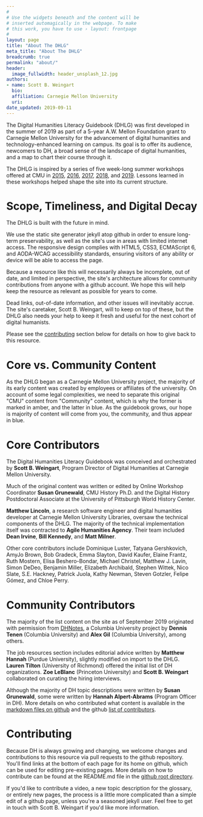 ```yaml
---
#
# Use the widgets beneath and the content will be
# inserted automagically in the webpage. To make
# this work, you have to use › layout: frontpage
#
layout: page
title: "About The DHLG"
meta_title: "About The DHLG"
breadcrumb: true
permalink: "about/"
header:
  image_fullwidth: header_unsplash_12.jpg
authors:
- name: Scott B. Weingart
  bio:
  affiliation: Carnegie Mellon University
  uri:
date_updated: 2019-09-11
---
```

The Digital Humanities Literacy Guidebook (DHLG) was first developed in the summer of 2019 as part of a 5-year A.W. Mellon Foundation grant to Carnegie Mellon University for the advancement of digital humanities and technology-enhanced learning on campus. Its goal is to offer its audience, newcomers to DH, a broad sense of the landscape of digital humanities, and a map to chart their course through it.

The DHLG is inspired by a series of five week-long summer workshops offered at CMU in [2015](http://www.andrew.cmu.edu/user/sbweinga/), [2016](http://www.andrew.cmu.edu/user/sbweinga/2016.html), [2017](http://www.andrew.cmu.edu/user/sbweinga/2017.html), [2018](https://scottbot.github.io/DH-Literacy-Workshop-at-CMU/schedule), and [2019](https://dsharp-cmu.github.io/DH-Literacy-Workshop-at-CMU-2019/). Lessons learned in these workshops helped shape the site into its current structure.

# Scope, Timeliness, and Digital Decay

The DHLG is built with the future in mind. 

We use the static site generator jekyll atop github in order to ensure long-term preservability, as well as the site's use in areas with limited internet access. The responsive design complies with HTML5, CSS3, ECMAScript 6, and AODA-WCAG accessibility standards, ensuring visitors of any ability or device will be able to access the page.

Because a resource like this will necessarily always be incomplete, out of date, and limited in perspective, the site's architecture allows for community contributions from anyone with a github account. We hope this will help keep the resource as relevant as possible for years to come.

Dead links, out-of-date information, and other issues will inevitably accrue. The site's caretaker, Scott B. Weingart, will to keep on top of these, but the DHLG also needs your help to keep it fresh and useful for the next cohort of digital humanists.

Please see the [contributing](#contributing) section below for details on how to give back to this resource.

# Core vs. Community Content

As the DHLG began as a Carnegie Mellon University project, the majority of its early content was created by employees or affiliates of the university. On account of some legal complexities, we need to separate this original "CMU" content from "Community" content, which is why the former is marked in amber, and the latter in blue. As the guidebook grows, our hope is majority of content will come from you, the community, and thus appear in blue.

# Core Contributors

The Digital Humanities Literacy Guidebook was conceived and orchestrated by **Scott B. Weingart**, Program Director of Digital Humanities at Carnegie Mellon University. 

Much of the original content was written or edited by Online Workshop Coordinator **Susan Grunewald**, CMU History Ph.D. and the Digital History Postdoctoral Associate at the University of Pittsburgh World History Center.

**Matthew Lincoln**, a research software engineer and digital humanities developer at Carnegie Mellon University Libraries, oversaw the technical components of the DHLG. The majority of the technical implementation itself was contracted to **Agile Humanities Agency**. Their team included **Dean Irvine**, **Bill Kennedy**, and **Matt Milner**.

Other core contributors include Dominique Luster, Tatyana Gershkovich, AmyJo Brown, Bob Gradeck, Emma Slayton, David Kaufer, Elaine Frantz, Ruth Mostern, Elisa Beshero-Bondar, Michael Christel, Matthew J. Lavin, Simon DeDeo, Benjamin Miller, Elizabeth Archibald, Stephen Wittek, Nico Slate, S.E. Hackney, Patrick Juola, Kathy Newman, Steven Gotzler, Felipe Gómez, and Chloe Perry.

# Community Contributors

The majority of the list content on the site as of September 2019 originated with permission from [DHNotes](https://github.com/dh-notes/dhnotes), a Columbia University project by **Dennis Tenen** (Columbia University) and **Alex Gil** (Columbia University), among others.

The job resources section includes editorial advice written by **Matthew Hannah** (Purdue University), slightly modified on import to the DHLG. **Lauren Tilton** (University of Richmond) offered the initial list of DH organizations. **Zoe LeBlanc** (Princeton University) and **Scott B. Weingart** collaborated on curating the hiring interviews.

Although the majority of DH topic descriptions were written by **Susan Grunewald**, some were written by **Hannah Alpert-Abrams** (Program Officer in DH). More details on who contributed what content is available in the [markdown files on github](https://github.com/cmu-lib/dhlg/tree/master/_topics) and the github [list of contributors](https://github.com/cmu-lib/dhlg/graphs/contributors).

# Contributing

Because DH is always growing and changing, we welcome changes and contributions to this resource via pull requests to the github repository. You'll find links at the bottom of each page for its home on github, which can be used for editing pre-existing pages. More details on how to contribute can be found at the README.md file in the [github root directory](https://github.com/cmu-lib/dhlg). 

If you'd like to contribute a video, a new topic description for the glossary, or entirely new pages, the process is a little more complicated than a simple edit of a github page, unless you're a seasoned jekyll user. Feel free to get in touch with Scott B. Weingart if you'd like more information.

